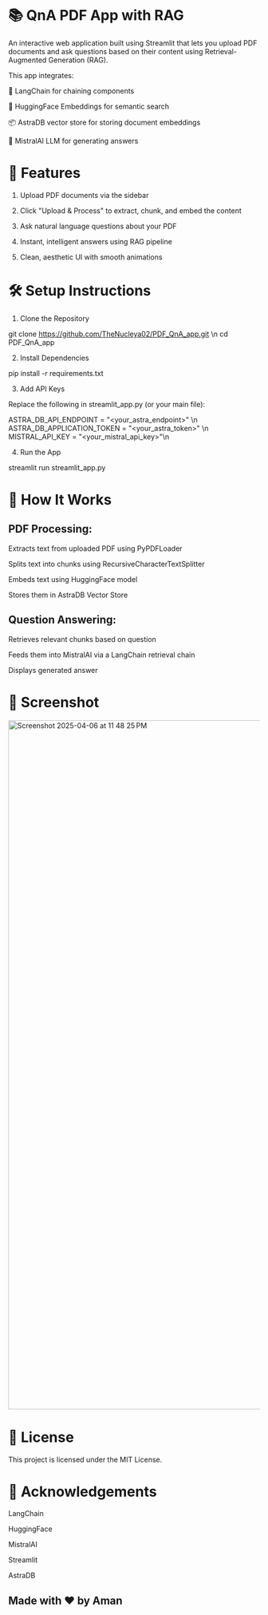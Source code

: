 
# 📚 QnA PDF App with RAG

An interactive web application built using Streamlit that lets you upload PDF documents and ask questions based on their content using Retrieval-Augmented Generation (RAG).

This app integrates:

🧠 LangChain for chaining components

🤗 HuggingFace Embeddings for semantic search

📦 AstraDB vector store for storing document embeddings

💬 MistralAI LLM for generating answers

# 🚀 Features

1. Upload PDF documents via the sidebar

2. Click "Upload & Process" to extract, chunk, and embed the content

3. Ask natural language questions about your PDF

4. Instant, intelligent answers using RAG pipeline

5. Clean, aesthetic UI with smooth animations

# 🛠️ Setup Instructions

1. Clone the Repository

git clone https://github.com/TheNucleya02/PDF_QnA_app.git \n
cd PDF_QnA_app

2. Install Dependencies

pip install -r requirements.txt

3. Add API Keys

Replace the following in streamlit_app.py (or your main file):

ASTRA_DB_API_ENDPOINT = "<your_astra_endpoint>" \n
ASTRA_DB_APPLICATION_TOKEN = "<your_astra_token>" \n
MISTRAL_API_KEY = "<your_mistral_api_key>"\n

4. Run the App

streamlit run streamlit_app.py

# 🧠 How It Works

## PDF Processing:

Extracts text from uploaded PDF using PyPDFLoader

Splits text into chunks using RecursiveCharacterTextSplitter

Embeds text using HuggingFace model

Stores them in AstraDB Vector Store

## Question Answering:

Retrieves relevant chunks based on question

Feeds them into MistralAI via a LangChain retrieval chain

Displays generated answer

# 📸 Screenshot

<img width="1381" alt="Screenshot 2025-04-06 at 11 48 25 PM" src="https://github.com/user-attachments/assets/9f2fb45e-3eac-4b75-96ae-61f65b464d3c" />


# 📄 License

This project is licensed under the MIT License.

# 🙌 Acknowledgements

LangChain

HuggingFace

MistralAI

Streamlit

AstraDB

## Made with ❤️ by Aman

